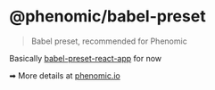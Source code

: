 # @phenomic/babel-preset

> Babel preset, recommended for Phenomic

Basically [babel-preset-react-app](https://github.com/facebookincubator/create-react-app/tree/master/packages/babel-preset-react-app) for now

➡ More details at [phenomic.io](https://phenomic.io/)
